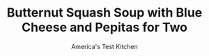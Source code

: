---
layout: ../../layouts/MarkdownPostLayout.astro
title: Butternut Squash Soup with Blue Cheese and Pepitas for Two
author: America's Test Kitchen
pubDate: 2023-03-15
description: "This rich, silky soup comes together in under an hour."
image_url: https://res.cloudinary.com/hksqkdlah/image/upload/ar_1:1,c_fill,dpr_2.0,f_auto,fl_lossy.progressive.strip_profile,g_faces:auto,q_auto:low,w_344/SFS_CreamyButternutSquashSoup-36_srzufc
tags: ["Main Courses","Appetizers","Vegetables","For Two","Weeknight","Vegetarian","Make Ahead","Soups"]
calories: 859
protein: 15
carbohydrates: 42
fats: 
fiber: 6
ingredients: ["1 tablespoon, extra-virgin olive oil","1/2 large, butternut squash (1¼ pounds), peeled, seeded, and cut into 1-inch pieces (3 cups)","1 , shallot, chopped","1 , garlic clove, minced","1 teaspoon, minced fresh sage","2 cups, chicken broth, plus extra as needed","1/8 teaspoon, table salt","1/8 teaspoon, pepper","2 tablespoons, heavy cream","1/4 cup, crumbled blue cheese","2 tablespoons roasted, salted, pepitas"]
serves: 2
time: "55 minutes"
instructions: ["Heat oil in medium saucepan over medium heat until shimmering. Add squash and shallot and cook until vegetables are softened and lightly browned, about 10 minutes. Stir in garlic and sage and cook until fragrant, about 30 seconds.","Stir in broth, salt, and pepper and bring to simmer, scraping up any browned bits. Reduce heat to medium-low; cover; and cook until squash is tender, about 15 minutes.","Process soup in blender until smooth, about 2 minutes. Return soup to saucepan over medium-low heat and stir in cream. Adjust consistency with extra broth as needed. Off heat, season with salt and pepper to taste. Serve, sprinkled with blue cheese and pepitas. (Soup can be refrigerated for up to 3 days.)"]
nutrition: ["1269 mg Potassium","333 mg Phosphorus","252 mg Calcium","3 mg Iron","149 mg Magnesium","701 mg Sodium","1 mg Zinc","24 g Fat","7 mg Niacin (B3)","10 g Monounsaturated","3 g Polyunsaturated","50 mg Vitamin C","40 mg Cholesterol","9 g Saturated","6 g Fiber","96 µg Folate (food)","11 g Sugars","31 µg Vitamin K","452 g Water","42 g Carbs","96 µg Folate equivalent (total)","15 g Protein","4 mg Vitamin E","1274 µg Vitamin A","429 kcal Energy","859 calories"]
notes: "A medium shallot is a little larger than a golf ball and should yield about 3 tablespoons when it’s chopped. To make this soup vegetarian, use vegetable broth instead of the chicken broth. We prefer crumbling a block of blue cheese ourselves, but store-bought blue cheese crumbles will work fine here. If you don’t have a blender, an immersion blender will also work; just puree the soup right in the saucepan. Serve with crusty bread, if desired."
---